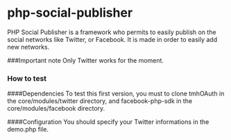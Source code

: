 php-social-publisher
====================

PHP Social Publisher is a framework who permits to easily publish on the social networks like Twitter, or Facebook. It is made in order to easily add new networks.

###Important note
Only Twitter works for the moment.

### How to test
####Dependencies
To test this first version, you must to clone tmhOAuth in the core/modules/twitter directory, and facebook-php-sdk in the core/modules/facebook directory.

####Configuration
You should specify your Twitter informations in the demo.php file.
